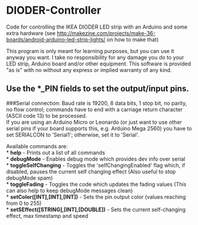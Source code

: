 # DIODER-Controller
Code for controlling the IKEA DIODER LED strip with an Arduino and some extra hardware
(see http://makezine.com/projects/make-36-boards/android-arduino-led-strip-lights/ on how to make that)  
  
This program is only meant for learning purposes, but you can use it anyway you want. I take no responsibility for any damage you do to your LED strip, Arduino board and/or other equipment.
This software is provided "as is" with no without any express or implied warranty of any kind.  
  
Use the *_PIN fields to set the output/input pins.
---
###Serial connection:
Baud rate is 19200, 8 data bits, 1 stop bit, no parity, no flow control; commands have to end with a carriage return character (ASCII code 13) to be processed.  
If you are using an Arduino Micro or Leonardo (or just want to use other serial pins if your board supports this, e.g. Arduino Mega 2560) you have to set SERIALCON to 'Serial1'; otherwise, set it to 'Serial'.  
  
Available commands are:  
	* **help**									-	Prints out a list of all commands  
	* **debugMode**								-	Enables debug mode which provides dev info over serial  
	* **toggleSelfChanging**					-	Toggles the 'selfChangingEnabled' flag which, if disabled, pauses the current self changing effect (Also useful to stop debugMode spam)  
	* **toggleFading**							-	Toggles the code which updates the fading values  (This can also help to keep debugMode messages clean)  
	* **setColor([INT],[INT],[INT])**			-	Sets the pin output color (values reaching from 0 to 255)  
	* **setSEffect([STRING],[INT],[DOUBLE])**	-	Sets the current self-changing effect, max timestamp and speed  